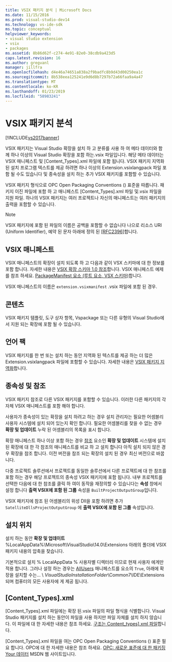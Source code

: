 ```yaml
---
title: VSIX 패키지 분석 | Microsoft Docs
ms.date: 11/15/2016
ms.prod: visual-studio-dev14
ms.technology: vs-ide-sdk
ms.topic: conceptual
helpviewer_keywords:
- visual studio extension
- vsix
- packages
ms.assetid: 8b86d62f-c274-4e91-82e0-38cdb9a423d5
caps.latest.revision: 16
ms.author: gregvanl
manager: jillfra
ms.openlocfilehash: d4e46a74651a838a2f9badfc8b9d43d00250ea1c
ms.sourcegitcommit: 8b538eea125241e9d6d8b7297b72a66faa9a4a47
ms.translationtype: MT
ms.contentlocale: ko-KR
ms.lasthandoff: 01/23/2019
ms.locfileid: "58983241"
---
```

# <a name="anatomy-of-a-vsix-package"></a>VSIX 패키지 분석
[!INCLUDE[vs2017banner](../includes/vs2017banner.md)]

VSIX 패키지는 Visual Studio 확장을 설치 하 고 분류를 사용 하 여 메타 데이터와 함께 하나 이상의 Visual Studio 확장을 포함 하는.vsix 파일입니다. 해당 메타 데이터는 VSIX 매니페스트 및 [Content_Types].xml 파일에 포함 됩니다. VSIX 패키지 지역화 된 설치 프로그램 텍스트를 제공 하려면 하나 이상의 Extension.vsixlangpack 파일 포함 될 수도 있습니다 및 종속성을 설치 하는 추가 VSIX 패키지를 포함할 수 있습니다.  
  
 VSIX 패키지 형식으로 OPC Open Packaging Conventions () 표준을 따릅니다. 패키지 이진 파일에 포함 하 고 매니페스트 [Content_Types].xml 파일 및.vsix 파일을 지원 파일. 하나의 VSIX 패키지는 여러 프로젝트나 자신의 매니페스트는 여러 패키지의 출력을 포함할 수 있습니다.  
  
> [!NOTE]
>  VSIX 패키지에 포함 된 파일의 이름은 공백을 포함할 수 없습니다 나으로 리소스 URI (Uniform Identifier), 예약 된 문자 아래에 정의 된 [ \[RFC2396\]](http://go.microsoft.com/fwlink/?LinkId=90339)합니다.  
  
## <a name="the-vsix-manifest"></a>VSIX 매니페스트  
 VSIX 매니페스트의 확장이 설치 되도록 하 고 다음과 같이 VSX 스키마에 대 한 정보를 포함 합니다. 자세한 내용은 [VSIX 확장 스키마 1.0 참조](http://msdn.microsoft.com/76e410ec-b1fb-4652-ac98-4a4c52e09a2b)합니다. VSIX 매니페스트 예제를 참조 하세요. [PackageManifest 요소 (루트 요소, VSX 스키마)](http://msdn.microsoft.com/f8ae42ba-775a-4d2b-976a-f556e147f187)합니다.  
  
 VSIX 매니페스트의 이름은 `extension.vsixmanifest` .vsix 파일에 포함 된 경우.  
  
## <a name="the-content"></a>콘텐츠  
 VSIX 패키지 템플릿, 도구 상자 항목, Vspackage 또는 다른 유형의 Visual Studio에서 지원 되는 확장에 포함 될 수 있습니다.  
  
## <a name="language-packs"></a>언어 팩  
 VSIX 패키지를 한 번 또는 설치 하는 동안 지역화 된 텍스트를 제공 하는 더 많은 Extension.vsixlangpack 파일에 포함할 수 있습니다. 자세한 내용은 [VSIX 패키지 지역화](../extensibility/localizing-vsix-packages.md)합니다.  
  
## <a name="dependencies-and-references"></a>종속성 및 참조  
 VSIX 패키지 참조로 다른 VSIX 패키지를 포함할 수 있습니다. 이러한 다른 패키지의 각 자체 VSIX 매니페스트를 포함 해야 합니다.  
  
 사용자가 종속성이 있는 확장을 설치 하려고 하는 경우 설치 관리자는 필요한 어셈블리 사용자 시스템에 설치 되어 있는지 확인 합니다. 필요한 어셈블리를 찾을 수 없는 경우 **확장 및 업데이트** 누락 된 어셈블리의 목록을 표시 합니다.  
  
 확장 매니페스트 하나 이상 포함 하는 경우 [참조](http://msdn.microsoft.com/32c52934-e81e-4b53-8cb6-4df45ef7bfa8) 요소인 **확장 및 업데이트** 시스템에 설치 된 확장에 대 한 각 참조의 매니페스트를 비교 하 고 설치 합니다 아직 설치 되지 않은 경우 확장을 참조 합니다. 이전 버전을 참조 되는 확장의 설치 된 경우 최신 버전으로 바꿉니다.  
  
 다중 프로젝트 솔루션에서 프로젝트를 동일한 솔루션에서 다른 프로젝트에 대 한 참조를 포함 하는 경우 해당 프로젝트의 종속성 VSIX 패키지에 포함 됩니다. 내부 프로젝트를 선택한 다음에 대 한 참조를 클릭 하 여이 동작을 재정의할 수 있습니다는 **속성** 창에서 설정 합니다 **출력 VSIX에 포함 된 그룹** 속성을 `BuiltProjectOutputGroup`입니다.  
  
 VSIX 패키지에 참조 된 어셈블리의 위성 Dll을 포함 하려면 추가 `SatelliteDllsProjectOutputGroup` 에 **출력 VSIX에 포함 된 그룹** 속성입니다.  
  
## <a name="installation-location"></a>설치 위치  
 설치 하는 동안 **확장 및 업데이트** %LocalAppData%\Microsoft\VisualStudio\14.0\Extensions 아래의 폴더에 VSIX 패키지 내용의 압축을 찾습니다.  
  
 기본적으로 설치 % LocalAppData % 사용자별 디렉터리 이므로 현재 사용자 에게만 적용 합니다. 그러나 설정 하는 경우는 [AllUsers](http://msdn.microsoft.com/ac817f50-3276-4ddb-b467-8bbb1432455b) 매니페스트를 요소의 `True`, 아래에 확장을 설치할 수는... \\ *VisualStudioInstallationFolder*\Common7\IDE\Extensions 되며 컴퓨터의 모든 사용자에 게 제공 됩니다.  
  
## <a name="contenttypesxml"></a>[Content_Types].xml  
 [Content_Types].xml 파일에는 확장 된.vsix 파일의 파일 형식을 식별합니다. Visual Studio 패키지를 설치 하는 동안이 파일을 사용 하지만 파일 자체를 설치 하지 않습니다. 이 파일에 대 한 자세한 내용은 참조 하세요. [구조는 Content_types\].xml 파일](../extensibility/the-structure-of-the-content-types-dot-xml-file.md)합니다.  
  
 [Content_Types].xml 파일을 여는 OPC Open Packaging Conventions () 표준 필요 합니다. OPC에 대 한 자세한 내용은 참조 하세요. [OPC: 새로운 표준에 대 한 패키징 Your 데이터](http://go.microsoft.com/fwlink/?LinkID=148207) MSDN 웹 사이트입니다.
